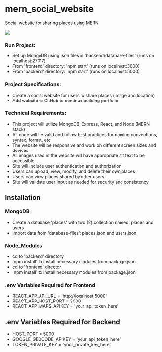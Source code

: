 # mern_social_website
Social website for sharing places using MERN

![](https://media.giphy.com/media/v1.Y2lkPTc5MGI3NjExaHpya2U3d3VmenZ2NDJkMGRtbjFqZ2M2bHVmd3ZmdzlsM2V1NGFhcSZlcD12MV9pbnRlcm5hbF9naWZfYnlfaWQmY3Q9Zw/qemgG2GcgC4R1u7sHZ/giphy.gif)

### Run Project:

- Set up MongoDB using json files in 'backend/database-files' (runs on localhost:27017)
- From 'frontend' directory: 'npm start' (runs on localhost:3000)
- From 'backend' directory: 'npm start' (runs on localhost:5000)

### Project Specifications:

- Create a social website for users to share places (image and location)
- Add website to GitHub to continue building portfolio

### Technical Requirements:

- This project will utilize MongoDB, Express, React, and Node (MERN stack)
- All code will be valid and follow best practices for naming conventions, syntax, format, etc
- The website will be responsive and work on different screen sizes and devices
- All images used in the website will have appropriate alt text to be accessible
- Site will include user authentication and authorization
- Users can upload, view, modify, and delete their own places
- Users can view places shared by other users
- Site will validate user input as needed for security and consistency

## Installation

### MongoDB

- Create a database 'places' with two (2) collection named: places and users
- Import data from 'database-files': places.json and users.json

### Node_Modules

- cd to 'backend' directory
- 'npm install' to install necessary modules from package.json
- cd to 'frontend' director
- 'npm install' to install necessary modules from package.json

### .env Variables Required for Frontend

- REACT_APP_API_URL = 'http://localhost:5000'
- REACT_APP_HOST_PORT = 3000
- REACT_APP_MAPS_APIKEY = 'your_api_token_here'

## .env Variables Required for Backend

- HOST_PORT = 5000
- GOOGLE_GEOCODE_APIKEY = 'your_api_token_here'
- TOKEN_PRIVATE_KEY = 'your_private_key_here'
